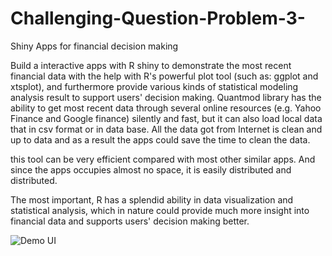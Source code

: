 # Challenging-Question-Problem-3-
Shiny Apps for financial decision making 

Build a interactive apps with R shiny to demonstrate the most recent financial data with the help with R's powerful plot tool (such as: ggplot and xtsplot), and furthermore provide various kinds of statistical modeling analysis result to support users' decision making. 
Quantmod library has the ability to get most recent data through several online resources (e.g. Yahoo Finance and Google finance) silently and fast, but it can also load local data that in csv format or in data base. All the data got from Internet is clean and up to data and as a result the apps could save the time to clean the data.

this tool can be very efficient compared with most other similar apps. And since the apps occupies almost no space, it is easily distributed and distributed. 

The most important, R has a splendid ability in data visualization and statistical analysis, which in nature could provide much more insight into financial data and supports users' decision making better.

![Demo UI](https://cloud.githubusercontent.com/assets/10232241/12736839/5ea310d8-c919-11e5-8880-bd962ab04650.png)
